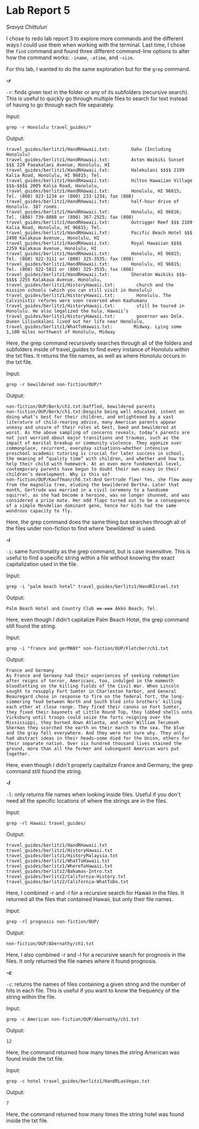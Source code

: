 Lab Report 5
=======
_Sravya Chittuluri_

I chose to redo lab report 3 to explore more commands and the different ways I could use them when working with the terminal. 
Last time, I chose the ```find``` command and found three different command-line options to alter how the command works: ```-iname```, 
```-atime```, and ```-size```.

For this lab, I wanted to do the same exploration but for the ```grep``` command.

***-r***

```-r```: finds given text in the folder or any of its subfolders (recursive search). This is useful to quickly go through multiple files to search for text instead of having to go through each file separately.

Input:

```
grep -r Honolulu travel_guides/*
```

Output:

```
travel_guides/berlitz1/HandRHawaii.txt:        Oahu (Including Honolulu)
travel_guides/berlitz1/HandRHawaii.txt:        Aston Waikiki Sunset $$$ 229 Paoakalani Avenue, Honolulu, HI
travel_guides/berlitz1/HandRHawaii.txt:        Halekulani $$$$ 2199 Kalia Road, Honolulu, HI 96815; Tel.
travel_guides/berlitz1/HandRHawaii.txt:        Hilton Hawaiian Village $$$–$$$$ 2005 Kalia Road, Honolulu,
travel_guides/berlitz1/HandRHawaii.txt:        Honolulu, HI 96815; Tel. (808) 923-1234 or (800) 233-1234; fax (808)
travel_guides/berlitz1/HandRHawaii.txt:        half-hour drive of Honolulu. 387 rooms.
travel_guides/berlitz1/HandRHawaii.txt:        Honolulu, HI 96816; Tel. (808) 739-8888 or (800) 367-2525; fax (808)
travel_guides/berlitz1/HandRHawaii.txt:        Outrigger Reef $$$ 2169 Kalia Road, Honolulu, HI 96815; Tel.
travel_guides/berlitz1/HandRHawaii.txt:        Pacific Beach Hotel $$$ 2490 Kalakaua Avenue,, Honolulu, HI
travel_guides/berlitz1/HandRHawaii.txt:        Royal Hawaiian $$$$ 2259 Kalakaua Avenue, Honolulu, HI
travel_guides/berlitz1/HandRHawaii.txt:        Honolulu, HI 96815; Tel. (808) 922-3111 or (800) 325-3535; fax (808)
travel_guides/berlitz1/HandRHawaii.txt:        Honolulu, HI 96815; Tel. (808) 922-5811 or (800) 325-3535; fax (808)
travel_guides/berlitz1/HandRHawaii.txt:        Sheraton Waikiki $$$–$$$$ 2255 Kalakaua Avenue, Honolulu,
travel_guides/berlitz1/HistoryHawaii.txt:        church and the mission schools (which you can still visit in Honolulu)
travel_guides/berlitz1/HistoryHawaii.txt:        Honolulu. The Calvinistic reforms were soon reversed when Kaahumanu
travel_guides/berlitz1/HistoryHawaii.txt:        still be toured in Honolulu. He also legalized the hula, Hawaii’s
travel_guides/berlitz1/HistoryHawaii.txt:        governor was Dole. Queen Liliuokalani lived out her life near Honolulu,
travel_guides/berlitz1/WhatToHawaii.txt:        Midway. Lying some 1,100 miles northwest of Honolulu, Midway
```

Here, the grep command recursively searches through all of the folders and subfolders inside of travel_guides to find every instance of Honolulu within the txt files. It returns the file names, as well as where Honolulu occurs in the txt file.

Input:

```
grep -r bewildered non-fiction/OUP/*
```
Output:

```
non-fiction/OUP/Berk/ch1.txt:baffled, bewildered parents
non-fiction/OUP/Berk/ch1.txt:Despite being well educated, intent on doing what’s best for their children, and enlightened by a vast literature of child-rearing advice, many American parents appear uneasy and unsure of their roles at best, baed and bewildered at worst. As the above sampling of concerns reveals, today’s parents are not just worried about major transitions and traumas, such as the impact of marital breakup or community violence. They agonize over commonplace, recurrent, everyday situations—whether intensive preschool academic tutoring is crucial for later success in school, the meaning of “quality time” with children, and whether and how to help their child with homework. At an even more fundamental level, contemporary parents have begun to doubt their own ecacy in their children’s development. Why is this so?
non-fiction/OUP/Kauffman/ch6.txt:And Gertrude flew! Yes, she flew away from the magnolia tree, eluding the bewildered Bertha. Later that month, Gertrude was married in a civil ceremony to a handsome squirrel, as she had become a heroine, was no longer shunned, and was considered a prize mate. Her odd flaps turned out to be a consequence of a simple Mendelian dominant gene, hence her kids had the same wondrous capacity to fly.
```

Here, the grep command does the same thing but searches through all of the files under non-fiction to find where 'bewildered' is used.

***-i***

```-i```: same functionality as the grep command, but is case insensitive. This is useful to find a specific string within a file without knowing the exact capitalization used in the file.

Input:

```
grep -i "palm beach hotel" travel_guides/berlitz1/HandRIsrael.txt
```

Output: 

```
Palm Beach Hotel and Country Club ❁❁-❁❁❁ Akko Beach; Tel.
```

Here, even though I didn't capitalize Palm Beach Hotel, the grep command still found the string.

Input:

```
grep -i "france and gerMANY" non-fiction/OUP/Fletcher/ch1.txt
```

Output: 

```
France and Germany
As France and Germany had their experiences of seeking redemption after reigns of terror, Americans, too, indulged in the mammoth bloodletting on the killing fields of the Civil War. When Lincoln sought to resupply Fort Sumter in Charleston harbor, and General Beauregard chose in response to fire on the federal fort, the long-simmering feud between North and South bled into brothers’ killing each other at close range. They fired their canons on Fort Sumter, they fixed their bayonets at Little Round Top, they lobbed shells onto Vicksburg until troops could seize the forts reigning over the Mississippi, they burned down Atlanta, and under William Tecumseh Sherman they scorched the earth on their march to the sea. The blue and the gray fell everywhere. And they were not sure why. They only had abstract ideas in their heads—some died for the Union, others for their separate nation. Over six hundred thousand lives stained the ground, more than all the former and subsequent American wars put together.
```

Here, even though I didn't properly capitalize France and Germany, the grep command still found the string.

***-l***

```-l```: only returns file names when looking inside files. Useful if you don't need all the specific locations of where the strings are in the files.

Input:

```
grep -rl Hawaii travel_guides/
```

Output: 

```
travel_guides/berlitz1/HandRHawaii.txt
travel_guides/berlitz1/HistoryHawaii.txt
travel_guides/berlitz1/HistoryMalaysia.txt
travel_guides/berlitz1/WhatToHawaii.txt
travel_guides/berlitz1/WhereToHawaii.txt
travel_guides/berlitz2/Bahamas-Intro.txt
travel_guides/berlitz2/California-History.txt
travel_guides/berlitz2/California-WhatToDo.txt
```

Here, I combined -r and -l for a recursive search for Hawaii in the files. It returned all the files that contained Hawaii, but only their file names.

Input:

```
grep -rl prognosis non-fiction/OUP/
```

Output: 

```
non-fiction/OUP/Abernathy/ch1.txt
```

Here, I also combined -r and -l for a recursive search for prognosis in the files. It only returned the file names where it found prognosis.

***-c***

```-c```: returns the names of files containing a given string and the number of hits in each file. This is useful if you want to know the frequency of the string within the file.

Input:

```
grep -c American non-fiction/OUP/Abernathy/ch1.txt
```

Output:

```
12
```

Here, the command returned how many times the string American was found inside the txt file.

Input:

```
grep -c hotel travel_guides/berlitz1/HandRLasVegas.txt
```

Output:

```
7
```

Here, the command returned how many times the string hotel was found inside the txt file.

